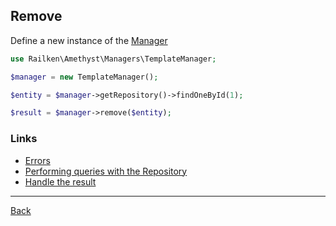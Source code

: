 ## Remove 

Define a new instance of the [Manager](manager.md)

```php
use Railken\Amethyst\Managers\TemplateManager;

$manager = new TemplateManager();
```

```php
$entity = $manager->getRepository()->findOneById(1);

$result = $manager->remove($entity);
```

### Links
* [Errors](errors.md)
* [Performing queries with the Repository](repository.md)
* [Handle the result](result.md)

---
[Back](index.md)